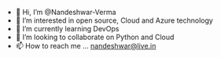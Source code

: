 - 👋 Hi, I’m @Nandeshwar-Verma
- 👀 I’m interested in open source, Cloud and Azure technology
- 🌱 I’m currently learning DevOps 
- 💞️ I’m looking to collaborate on Python and Cloud
- 📫 How to reach me ... nandeshwar@live.in

<!---
Nandeshwar-Verma/Nandeshwar-Verma is a ✨ special ✨ repository because its `README.md` (this file) appears on your GitHub profile.
You can click the Preview link to take a look at your changes.
--->
